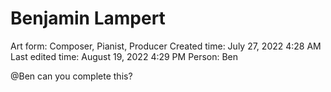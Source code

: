# Benjamin Lampert

Art form: Composer, Pianist, Producer
Created time: July 27, 2022 4:28 AM
Last edited time: August 19, 2022 4:29 PM
Person: Ben

@Ben can you complete this?